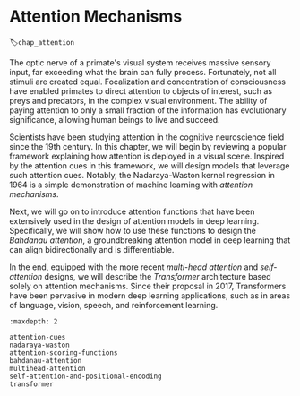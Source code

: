 # Attention Mechanisms
:label:`chap_attention`

The optic nerve of a primate's visual system
receives massive sensory input,
far exceeding what the brain can fully process.
Fortunately,
not all stimuli are created equal.
Focalization and concentration of consciousness 
have enabled primates to direct attention
to objects of interest,
such as preys and predators, 
in the complex visual environment.
The ability of paying attention to 
only a small fraction of the information
has evolutionary significance,
allowing human beings 
to live and succeed.

Scientists have been studying attention 
in the cognitive neuroscience field
since the 19th century.
In this chapter,
we will begin by reviewing a popular framework
explaining how attention is deployed in a visual scene.
Inspired by the attention cues in this framework,
we will design models
that leverage such attention cues.
Notably, the Nadaraya-Waston kernel regression
in 1964 is a simple demonstration of machine learning with *attention mechanisms*.

Next, we will go on to introduce attention functions 
that have been extensively used in 
the design of attention models in deep learning.
Specifically,
we will show how to use these functions
to design the *Bahdanau attention*,
a groundbreaking attention model in deep learning
that can align bidirectionally and is differentiable.

In the end,
equipped with 
the more recent
*multi-head attention*
and *self-attention* designs,
we will describe the *Transformer* architecture
based solely on attention mechanisms.
Since their proposal in 2017,
Transformers
have been pervasive in modern 
deep learning applications,
such as in areas of
language,
vision, speech,
and reinforcement learning.

```toc
:maxdepth: 2

attention-cues
nadaraya-waston
attention-scoring-functions
bahdanau-attention
multihead-attention
self-attention-and-positional-encoding
transformer
```

